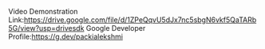 Video Demonstration Link:https://drive.google.com/file/d/1ZPeQqvU5dJx7nc5sbgN6vkf5QaTARb5G/view?usp=drivesdk
Google Developer Profile:https://g.dev/packialekshmi
